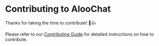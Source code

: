 # Contributing to AlooChat

Thanks for taking the time to contribute! :tada::+1:

Please refer to our [Contributing Guide](https://www.aloochat.ai/docs/contributing-guide) for detailed instructions on how to contribute.
